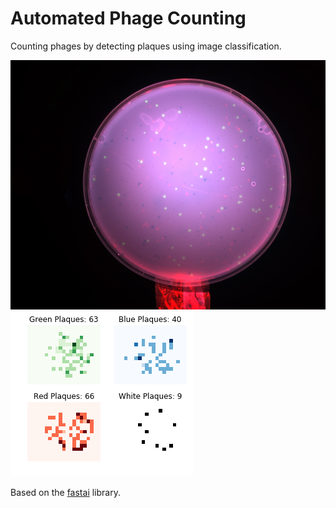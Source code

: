# Automated Phage Counting
Counting phages by detecting plaques using image classification.

![test](test.jpg)
![count](counts.png)

Based on the [fastai](https://docs.fast.ai/) library.
